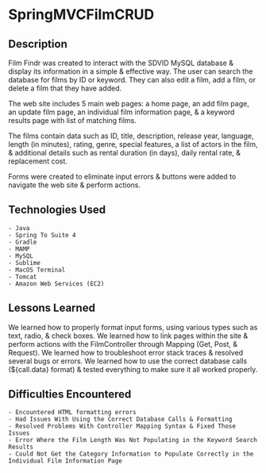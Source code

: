# SpringMVCFilmCRUD

## Description
Film Findr was created to interact with the SDVID MySQL database & display its information in a simple & effective way. The user can search the database for films by ID or keyword. They can also edit a film, add a film, or delete a film that they have added.

The web site includes 5 main web pages: a home page, an add film page, an update film page, an individual film information page, & a keyword results page with list of matching films.

The films contain data such as ID, title, description, release year, language, length (in minutes), rating, genre, special features, a list of actors in the film, & additional details such as rental duration (in days), daily rental rate, & replacement cost.

Forms were created to eliminate input errors & buttons were added to navigate the web site & perform actions.

## Technologies Used
	- Java
	- Spring To Suite 4
	- Gradle
	- MAMP
	- MySQL
	- Sublime
	- MacOS Terminal
	- Tomcat
	- Amazon Web Services (EC2)

## Lessons Learned
We learned how to properly format input forms, using various types such as text, radio, & check boxes. We learned how to link pages within the site & perform actions with the FilmController through Mapping (Get, Post, & Request). We learned how to troubleshoot error stack traces & resolved several bugs or errors. We learned how to use the correct database calls (${call.data} format) & tested everything to make sure it all worked properly.

	 
## Difficulties Encountered
	- Encountered HTML formatting errors
	- Had Issues With Using the Correct Database Calls & Formatting
	- Resolved Problems With Controller Mapping Syntax & Fixed Those Issues
	- Error Where the Film Length Was Not Populating in the Keyword Search Results
	- Could Not Get the Category Information to Populate Correctly in the Individual Film Information Page